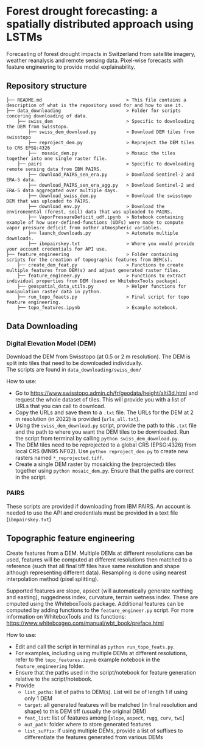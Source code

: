 # Forest drought forecasting: a spatially distributed approach using LSTMs
Forecasting of forest drought impacts in Switzerland from satellite imagery, weather reanalysis and remote sensing data. Pixel-wise forecasts with feature engineering to provide model explainability.

## Repository structure

```.
├── README.md                               > This file contains a description of what is the repository used for and how to use it.
├── data_downloading                        > Folder for scripts concering downloading of data.
    ├── swiss_dem                           > Specific to downloading the DEM from Swisstopo.
        ├── swiss_dem_download.py           > Download DEM tiles from swisstopo
        ├── reproject_dem.py                > Reproject the DEM tiles to CRS EPSG:4326
        ├──  mosaic_dem.py                  > Mosaic the tiles together into one single raster file.
    ├── pairs                               > Specific to downloading remote sensing data from IBM PAIRS.
        ├── download_PAIRS_sen_era.py       > Download Sentinel-2 and ERA-5 data. 
        ├── download_PAIRS_sen_era_agg.py   > Download Sentinel-2 and ERA-5 data aggregated over multiple days.
        ├── download_swiss_dem.py           > Download the swisstopo DEM that was uploaded to PAIRS.
        ├── download_env.py                 > Download the environemntal (forest, soil) data that was uploaded to PAIRS.
        ├── VaporPressureDeficit_udf.ipynb  > Notebook containing example of how user-defined-functions (UDFs) were made to compute vapor pressure deficit from aother atmospheric variables.
        ├── launch_downloads.py             > Automate multiple downloads.
        ├── ibmpairskey.txt                 > Where you would provide your account credentials for API use.
├── feature_engineering                     > Folder containing scripts for the creation of topographic features from DEM(s).
    ├── create_dem_feat.py                  > Functions to create multiple features from DEM(s) and adjust generated raster files.
    ├── feature_engineer.py                 > Functions to extract individual properties from DEM (based on WhiteboxTools package).
    ├── geospatial_data_utils.py            > Helper functions for manipulation raster data in python.
    ├── run_topo_feaets.py                  > Final script for topo feature engineering.
    ├── topo_features.ipynb                 > Example notebook. 

```
    
## Data Downloading 
### Digital Elevation Model (DEM)

Download the DEM from Swisstopo (at 0.5 or 2 m resolution). The DEM is split into tiles that need to be downloaded individually.\
The scripts are found in `data_downloading/swiss_dem/`

How to use:
- Go to https://www.swisstopo.admin.ch/fr/geodata/height/alti3d.html and request the whole dataset of tiles. This will provide you with a list of URLs that you can call to download.
- Copy the URLs and save them to a `.txt` file. The URLs for the DEM at 2 m resolution (in 2022) is provided (`urls_all.txt`).
- Using the `swiss_dem_download.py` script, provide the path to this `.txt` file and the path to where you want the DEM tiles to be downloaded. Run the script from terminal by calling `python swiss_dem_download.py`.
- The DEM tiles need to be reprojected to a global CRS (EPSG:4326) from local CRS (MN95 NF02). Use `python reproject_dem.py` to create new rasters named `*_reprojected.tiff`.
- Create a single DEM raster by mosaicking the (reprojected) tiles together using `python mosaic_dem.py`. Ensure that the paths are correct in the script.

### PAIRS
These scripts are provided if downloading from IBM PAIRS. An account is needed to use the API and credentials must be provided in a text file (`ibmpairskey.txt`)

## Topographic feature engineering

Create features from a DEM. Multiple DEMs at different resolutions can be used, features will be computed at different resolutions then matched to a reference (such that all final tiff files have same resolution and shape although representing different data). Resampling is done using nearest interpolation method (pixel splitting).

Supported features are slope, apsect (will automatically generate northing and easting), ruggedness index, curvature, terrain wetness index. These are cmputed using the WhiteboxTools package. Additional features can be computed by adding functions to the `feature_engineer.py` script. For more information on WhiteboxTools and its functions: https://www.whiteboxgeo.com/manual/wbt_book/preface.html

How to use:
- Edit and call the script in terminal as `python run_topo_feats.py`.
- For examples, including using multiple DEMs at different resolutions, refer to the `topo_features.ipynb` example notebook in the `feature_engineering` folder.
- Ensure that the paths used in the script/notebook for feature generation relative to the script/notebook.
- Provide
  - `list_paths`: list of paths to DEM(s). List will be of length 1 if using only 1 DEM
  - `target`: all generated features will be matched (in final resolution and shape) to this DEM tiff (usually the original DEM)
  - `feat_list`: list of features among [`slope`, `aspect`, `rugg`, `curv`, `twi`]
  - `out_path`: folder where to store generated features
  - `list_suffix`: if using multiple DEMs, provide a list of suffixes to differentiate the features generated from various DEMs
